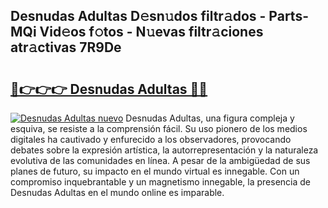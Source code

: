 ## Desnudas Adultas D𝚎sn𝚞dos filtr𝚊dos - Parts-MQi Vid𝚎os f𝚘tos - N𝚞evas filtr𝚊ciones atr𝚊ctivas 7R9De

# <h2><a href="http://mbby7p.tromn.icu/?c=Desnudas+Adultas">🔗👉👉👉 Desnudas Adultas 🔗🔗</a></h2>

[![Desnudas Adultas nuevo](https://i.imgur.com/pEAQMta.gif)](http://mbby7p.tromn.icu/?c=Desnudas+Adultas)
Desnudas Adultas, una figura compleja y esquiva, se resiste a la comprensión fácil. Su uso pionero de los medios digitales ha cautivado y enfurecido a los observadores, provocando debates sobre la expresión artística, la autorrepresentación y la naturaleza evolutiva de las comunidades en línea. A pesar de la ambigüedad de sus planes de futuro, su impacto en el mundo virtual es innegable. Con un compromiso inquebrantable y un magnetismo innegable, la presencia de Desnudas Adultas en el mundo online es imparable.
